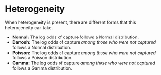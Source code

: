 # Heterogeneity

When heterogeneity is present, there are different forms that this heterogeneity can take.

* **Normal:** The log odds of capture follows a Normal distribution.
* **Darrosh:** The log odds of capture _among those who were not captured_ follows a Normal distribution.
* **Poisson:** The log odds of capture _among those who were not captured_ follows a Poisson distribution.
* **Gamma:** The log odds of capture _among those who were not captured_ follows a Gamma distribution.


